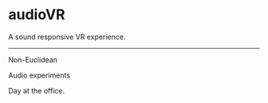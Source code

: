 # audioVR

A sound responsive VR experience.

------------------------

Non-Euclidean

Audio experiments

Day at the office.
